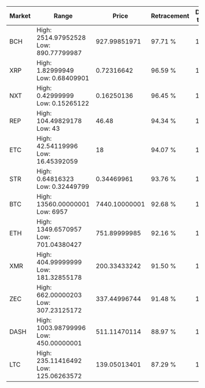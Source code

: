 | Market | Range | Price| Retracement | Doubles to 50% |
| --- | --- | --- | --- | --- |
| BCH | High: 2514.97952528<br />Low: 890.77799987 | 927.99851971 | 97.71 % | 1.84 |
| XRP | High: 1.82999949<br />Low: 0.68409901 | 0.72316642 | 96.59 % | 1.74 |
| NXT | High: 0.42999999<br />Low: 0.15265122 | 0.16250136 | 96.45 % | 1.79 |
| REP | High: 104.49829178<br />Low: 43 | 46.48 | 94.34 % | 1.59 |
| ETC | High: 42.54119996<br />Low: 16.45392059 | 18 | 94.07 % | 1.64 |
| STR | High: 0.64816323<br />Low: 0.32449799 | 0.34469961 | 93.76 % | 1.41 |
| BTC | High: 13560.00000001<br />Low: 6957 | 7440.10000001 | 92.68 % | 1.38 |
| ETH | High: 1349.6570957<br />Low: 701.04380427 | 751.89999985 | 92.16 % | 1.36 |
| XMR | High: 404.99999999<br />Low: 181.32855178 | 200.33433242 | 91.50 % | 1.46 |
| ZEC | High: 662.00000203<br />Low: 307.23125172 | 337.44996744 | 91.48 % | 1.44 |
| DASH | High: 1003.98799996<br />Low: 450.00000001 | 511.11470114 | 88.97 % | 1.42 |
| LTC | High: 235.11416492<br />Low: 125.06263572 | 139.05013401 | 87.29 % | 1.30 |
